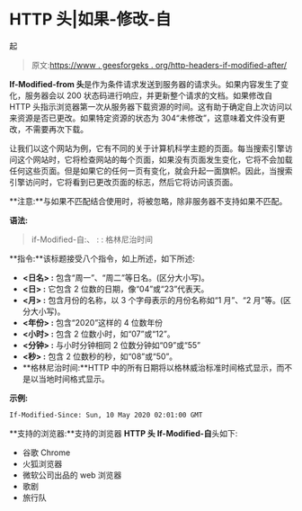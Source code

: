 # HTTP 头|如果-修改-自

起

> 原文:[https://www . geesforgeks . org/http-headers-if-modified-after/](https://www.geeksforgeeks.org/http-headers-if-modified-since/)

**If-Modified-from 头**是作为条件请求发送到服务器的请求头。如果内容发生了变化，服务器会以 200 状态码进行响应，并更新整个请求的文档。如果修改自 HTTP 头指示浏览器第一次从服务器下载资源的时间。这有助于确定自上次访问以来资源是否已更改。如果特定资源的状态为 304“未修改”，这意味着文件没有更改，不需要再次下载。

让我们以这个网站为例，它有不同的关于计算机科学主题的页面。每当搜索引擎访问这个网站时，它将检查网站的每个页面，如果没有页面发生变化，它将不会加载任何这些页面。但是如果它的任何一页有变化，就会升起一面旗帜。因此，当搜索引擎访问时，它将看到已更改页面的标志，然后它将访问该页面。

**注意:**与如果不匹配结合使用时，将被忽略，除非服务器不支持如果不匹配。

**语法:**

> if-Modified-自:<day-name>、 <day><month><year><hour>: <minute>: <second>格林尼治时间</second></minute></hour></year></month></day></day-name>

**指令:**该标题接受八个指令，如上所述，如下所述:

*   **<日名> :** 包含“周一”、“周二”等日名。(区分大小写)。
*   **<日> :** 它包含 2 位数的日期，像“04”或“23”代表天。
*   **<月> :** 包含月份的名称，以 3 个字母表示的月份名称如“1 月”、“2 月”等。(区分大小写)。
*   **<年份> :** 包含“2020”这样的 4 位数年份
*   **<小时> :** 包含 2 位数小时，如“07”或“12”。
*   **<分钟> :** 与小时分钟相同 2 位数分钟如“09”或“55”
*   **<秒> :** 包含 2 位数秒的秒，如“08”或“50”。
*   **格林尼治时间:**HTTP 中的所有日期将以格林威治标准时间格式显示，而不是以当地时间格式显示。

**示例:**

```html
If-Modified-Since: Sun, 10 May 2020 02:01:00 GMT 
```

**支持的浏览器:**支持的浏览器 **HTTP 头 If-Modified-自**头如下:

*   谷歌 Chrome
*   火狐浏览器
*   微软公司出品的 web 浏览器
*   歌剧
*   旅行队